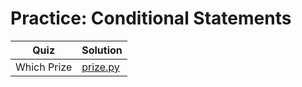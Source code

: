 # Practice: Conditional Statements

| Quiz | Solution |
| --- | --- |
| Which Prize | [prize.py](https://github.com/andreyyohanes/Udacity-Introduction-to-Python-Programming/blob/main/03%20Control%20Flow/01%20Practice%20Conditional%20Statements/prize.py) |
